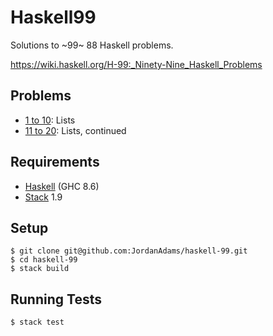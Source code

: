 # Haskell99
Solutions to ~99~ 88 Haskell problems.

https://wiki.haskell.org/H-99:_Ninety-Nine_Haskell_Problems


## Problems

- [1 to 10](/src/Haskell99/OneTen.hs): Lists
- [11 to 20](/src/Haskell99/ElevenTwenty.hs): Lists, continued


## Requirements

- [Haskell](https://haskell.org) (GHC 8.6)
- [Stack](https://docs.haskellstack.org/en/stable/README/) 1.9

## Setup

```
$ git clone git@github.com:JordanAdams/haskell-99.git
$ cd haskell-99
$ stack build
```

## Running Tests

```
$ stack test
```
